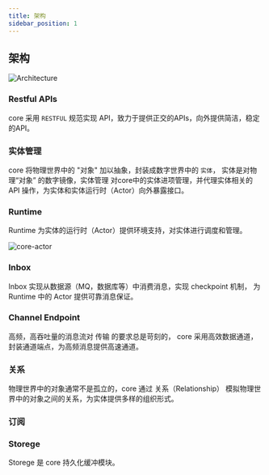 ```yaml
---
title: 架构
sidebar_position: 1
---
```



## 架构

![Architecture](/images/core/DDD-core.png)


### Restful APIs

core 采用 `RESTFUL` 规范实现 API，致力于提供正交的APIs，向外提供简洁，稳定的API。


### 实体管理

core 将物理世界中的 "对象" 加以抽象，封装成数字世界中的 `实体`， 实体是对物理“对象” 的数字镜像，实体管理 对core中的实体进项管理，并代理实体相关的 API 操作，为实体和实体运行时（Actor）向外暴露接口。

### Runtime

Runtime 为实体的运行时（Actor）提供环境支持，对实体进行调度和管理。


![core-actor](/images/core/architecture-actor)


### Inbox

Inbox 实现从数据源（MQ，数据库等）中消费消息，实现 checkpoint 机制， 为 Runtime 中的 Actor 提供可靠消息保证。


### Channel Endpoint

高频，高吞吐量的消息流对 传输 的要求总是苛刻的， core 采用高效数据通道， 封装通道端点，为高频消息提供高速通道。

### 关系

物理世界中的对象通常不是孤立的，core 通过 关系（Relationship） 模拟物理世界中的对象之间的关系，为实体提供多样的组织形式。

### 订阅


### Storege

Storege 是 core 持久化缓冲模块。

